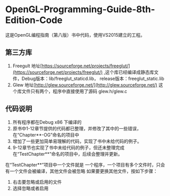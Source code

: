 ﻿# OpenGL-Programming-Guide-8th-Edition-Code
这是OpenGL编程指南（第八版）书中代码，使用VS2015建立的工程。

## 第三方库
1. Freegult 地址[https://sourceforge.net/projects/freeglut/](https://sourceforge.net/projects/freeglut/) ,这个库已经编译成静态库文件，Debug版本：lib/freeglut_staticd.lib， release版本：freeglut_static.lib
2. Glew 地址[http://glew.sourceforge.net/](http://glew.sourceforge.net/) 这个库文件只有两个，程序中直接使用了源码 glew.h/glew.c


## 代码说明
1.	所有程序都在Debug x86 下编译的 
2.	原书中1-12章节提供的代码都已整理，并修改了其中的一些错误，在“Chapter**-OG”命名的项目中
3.	增加了一些更加简单易理解的代码，实现了书中未给代码的例子。
4.	9-12章节也实现了书中未给代码的例子，但还未整理完成在“TestChapter**”命名的项目中，后续会整理并更新。


在“TestChapter**”项目中一个文件就是 一个程序，一个项目有多个文件时，只会有一个文件会被编译，其他文件会被忽略
如果要更换其他文件，按如下步骤：
1.	右击要忽略或启用的文件
2.	选择忽略或者启用
 

